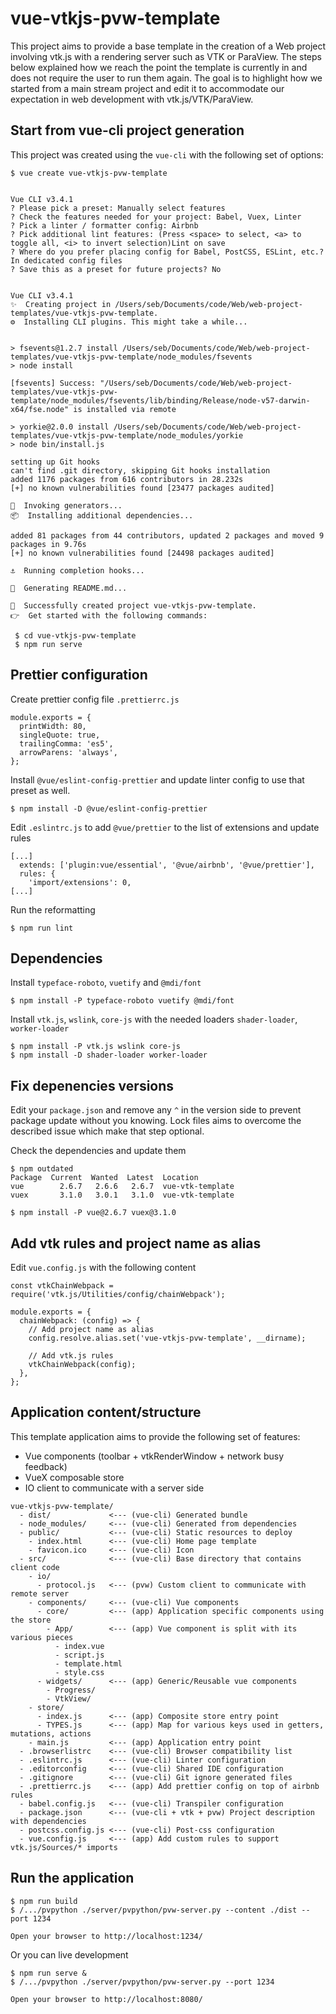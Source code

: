# vue-vtkjs-pvw-template

This project aims to provide a base template in the creation of a Web project involving vtk.js with a rendering server such as VTK or ParaView.
The steps below explained how we reach the point the template is currently in and does not require the user to run them again.
The goal is to highlight how we started from a main stream project and edit it to accommodate our expectation in web development with vtk.js/VTK/ParaView.

## Start from vue-cli project generation

This project was created using the `vue-cli` with the following set of options:

```
$ vue create vue-vtkjs-pvw-template


Vue CLI v3.4.1
? Please pick a preset: Manually select features
? Check the features needed for your project: Babel, Vuex, Linter
? Pick a linter / formatter config: Airbnb
? Pick additional lint features: (Press <space> to select, <a> to toggle all, <i> to invert selection)Lint on save
? Where do you prefer placing config for Babel, PostCSS, ESLint, etc.? In dedicated config files
? Save this as a preset for future projects? No


Vue CLI v3.4.1
✨  Creating project in /Users/seb/Documents/code/Web/web-project-templates/vue-vtkjs-pvw-template.
⚙  Installing CLI plugins. This might take a while...


> fsevents@1.2.7 install /Users/seb/Documents/code/Web/web-project-templates/vue-vtkjs-pvw-template/node_modules/fsevents
> node install

[fsevents] Success: "/Users/seb/Documents/code/Web/web-project-templates/vue-vtkjs-pvw-template/node_modules/fsevents/lib/binding/Release/node-v57-darwin-x64/fse.node" is installed via remote

> yorkie@2.0.0 install /Users/seb/Documents/code/Web/web-project-templates/vue-vtkjs-pvw-template/node_modules/yorkie
> node bin/install.js

setting up Git hooks
can't find .git directory, skipping Git hooks installation
added 1176 packages from 616 contributors in 28.232s
[+] no known vulnerabilities found [23477 packages audited]

🚀  Invoking generators...
📦  Installing additional dependencies...

added 81 packages from 44 contributors, updated 2 packages and moved 9 packages in 9.76s
[+] no known vulnerabilities found [24498 packages audited]

⚓  Running completion hooks...

📄  Generating README.md...

🎉  Successfully created project vue-vtkjs-pvw-template.
👉  Get started with the following commands:

 $ cd vue-vtkjs-pvw-template
 $ npm run serve

```

## Prettier configuration

Create prettier config file `.prettierrc.js`

```
module.exports = {
  printWidth: 80,
  singleQuote: true,
  trailingComma: 'es5',
  arrowParens: 'always',
};
```

Install `@vue/eslint-config-prettier` and update linter config to use that preset as well.

```
$ npm install -D @vue/eslint-config-prettier
```

Edit `.eslintrc.js` to add `@vue/prettier` to the list of extensions and update rules

```
[...]
  extends: ['plugin:vue/essential', '@vue/airbnb', '@vue/prettier'],
  rules: {
    'import/extensions': 0,
[...]
```

Run the reformatting

```
$ npm run lint
```

## Dependencies

Install `typeface-roboto`, `vuetify` and `@mdi/font`

```
$ npm install -P typeface-roboto vuetify @mdi/font
```

Install `vtk.js`, `wslink`, `core-js` with the needed loaders `shader-loader`, `worker-loader`

```
$ npm install -P vtk.js wslink core-js
$ npm install -D shader-loader worker-loader
```

## Fix depenencies versions

Edit your `package.json` and remove any `^` in the version side to prevent package update without you knowing. Lock files aims to overcome the described issue which make that step optional.

Check the dependencies and update them

```
$ npm outdated
Package  Current  Wanted  Latest  Location
vue        2.6.7   2.6.6   2.6.7  vue-vtk-template
vuex       3.1.0   3.0.1   3.1.0  vue-vtk-template

$ npm install -P vue@2.6.7 vuex@3.1.0
```

## Add vtk rules and project name as alias

Edit `vue.config.js` with the following content

```
const vtkChainWebpack = require('vtk.js/Utilities/config/chainWebpack');

module.exports = {
  chainWebpack: (config) => {
    // Add project name as alias
    config.resolve.alias.set('vue-vtkjs-pvw-template', __dirname);

    // Add vtk.js rules
    vtkChainWebpack(config);
  },
};
```

## Application content/structure

This template application aims to provide the following set of features:
- Vue components (toolbar + vtkRenderWindow + network busy feedback)
- VueX composable store
- IO client to communicate with a server side

```
vue-vtkjs-pvw-template/
  - dist/             <--- (vue-cli) Generated bundle
  - node_modules/     <--- (vue-cli) Generated from dependencies
  - public/           <--- (vue-cli) Static resources to deploy
    - index.html      <--- (vue-cli) Home page template
    - favicon.ico     <--- (vue-cli) Icon
  - src/              <--- (vue-cli) Base directory that contains client code
    - io/
      - protocol.js   <--- (pvw) Custom client to communicate with remote server
    - components/     <--- (vue-cli) Vue components
      - core/         <--- (app) Application specific components using the store
        - App/        <--- (app) Vue component is split with its various pieces
          - index.vue
          - script.js
          - template.html
          - style.css
      - widgets/      <--- (app) Generic/Reusable vue components
        - Progress/
        - VtkView/
    - store/
      - index.js      <--- (app) Composite store entry point
      - TYPES.js      <--- (app) Map for various keys used in getters, mutations, actions
    - main.js         <--- (app) Application entry point
  - .browserlistrc    <--- (vue-cli) Browser compatibility list
  - .eslintrc.js      <--- (vue-cli) Linter configuration
  - .editorconfig     <--- (vue-cli) Shared IDE configuration
  - .gitignore        <--- (vue-cli) Git ignore generated files
  - .prettierrc.js    <--- (app) Add prettier config on top of airbnb rules
  - babel.config.js   <--- (vue-cli) Transpiler configuration
  - package.json      <--- (vue-cli + vtk + pvw) Project description with dependencies
  - postcss.config.js <--- (vue-cli) Post-css configuration
  - vue.config.js     <--- (app) Add custom rules to support vtk.js/Sources/* imports
```

## Run the application

```
$ npm run build
$ /.../pvpython ./server/pvpython/pvw-server.py --content ./dist --port 1234

Open your browser to http://localhost:1234/
```

Or you can live development

```
$ npm run serve &
$ /.../pvpython ./server/pvpython/pvw-server.py --port 1234

Open your browser to http://localhost:8080/
```
